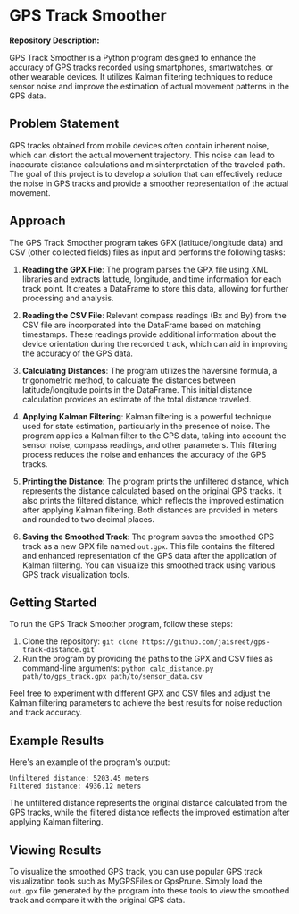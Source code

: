 # GPS Track Smoother

**Repository Description:**

GPS Track Smoother is a Python program designed to enhance the accuracy of GPS tracks recorded using smartphones, smartwatches, or other wearable devices. It utilizes Kalman filtering techniques to reduce sensor noise and improve the estimation of actual movement patterns in the GPS data.

## Problem Statement

GPS tracks obtained from mobile devices often contain inherent noise, which can distort the actual movement trajectory. This noise can lead to inaccurate distance calculations and misinterpretation of the traveled path. The goal of this project is to develop a solution that can effectively reduce the noise in GPS tracks and provide a smoother representation of the actual movement.

## Approach

The GPS Track Smoother program takes GPX (latitude/longitude data) and CSV (other collected fields) files as input and performs the following tasks:

1. **Reading the GPX File**: The program parses the GPX file using XML libraries and extracts latitude, longitude, and time information for each track point. It creates a DataFrame to store this data, allowing for further processing and analysis.

2. **Reading the CSV File**: Relevant compass readings (Bx and By) from the CSV file are incorporated into the DataFrame based on matching timestamps. These readings provide additional information about the device orientation during the recorded track, which can aid in improving the accuracy of the GPS data.

3. **Calculating Distances**: The program utilizes the haversine formula, a trigonometric method, to calculate the distances between latitude/longitude points in the DataFrame. This initial distance calculation provides an estimate of the total distance traveled.

4. **Applying Kalman Filtering**: Kalman filtering is a powerful technique used for state estimation, particularly in the presence of noise. The program applies a Kalman filter to the GPS data, taking into account the sensor noise, compass readings, and other parameters. This filtering process reduces the noise and enhances the accuracy of the GPS tracks.

5. **Printing the Distance**: The program prints the unfiltered distance, which represents the distance calculated based on the original GPS tracks. It also prints the filtered distance, which reflects the improved estimation after applying Kalman filtering. Both distances are provided in meters and rounded to two decimal places.

6. **Saving the Smoothed Track**: The program saves the smoothed GPS track as a new GPX file named `out.gpx`. This file contains the filtered and enhanced representation of the GPS data after the application of Kalman filtering. You can visualize this smoothed track using various GPS track visualization tools.

## Getting Started

To run the GPS Track Smoother program, follow these steps:

1. Clone the repository: `git clone https://github.com/jaisreet/gps-track-distance.git`
2. Run the program by providing the paths to the GPX and CSV files as command-line arguments: `python calc_distance.py path/to/gps_track.gpx path/to/sensor_data.csv`

Feel free to experiment with different GPX and CSV files and adjust the Kalman filtering parameters to achieve the best results for noise reduction and track accuracy.

## Example Results

Here's an example of the program's output:

```
Unfiltered distance: 5203.45 meters
Filtered distance: 4936.12 meters
```

The unfiltered distance represents the original distance calculated from the GPS tracks, while the filtered distance reflects the improved estimation after applying Kalman filtering.

## Viewing Results

To visualize the smoothed GPS track, you can use popular GPS track visualization tools such as MyGPSFiles or GpsPrune. Simply load the `out.gpx` file generated by the program into these tools to view the smoothed track and compare it with the original GPS data.
